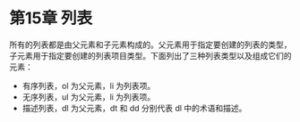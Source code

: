 # 第15章 列表

所有的列表都是由父元素和子元素构成的。父元素用于指定要创建的列表的类型，子元素用于指定要创建的列表项目类型。下面列出了三种列表类型以及组成它们的元素：

- 有序列表，ol 为父元素，li 为列表项。
- 无序列表，ul 为父元素，li 为列表项。
- 描述列表，dl 为父元素，dt 和 dd 分别代表 dl 中的术语和描述。

